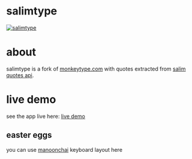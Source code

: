 # salimtype

[![salimtype](http://salim-type.web.app/images/stsocial.png)](http://salim-type.web.app)

# about

salimtype is a fork of [monkeytype.com](<[monkeytype.com](https://monkeytype.co)>) with quotes extracted from [salim quotes api](https://watasalim.vercel.app/).

# live demo

see the app live here: [live demo](https://salim-type.web.app/)

## easter eggs

you can use [manoonchai](https://manoonchai.com/) keyboard layout here

